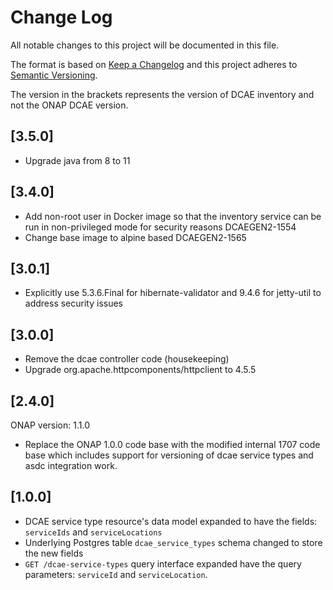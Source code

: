 # Change Log

All notable changes to this project will be documented in this file.

The format is based on [Keep a Changelog](http://keepachangelog.com/) 
and this project adheres to [Semantic Versioning](http://semver.org/).

The version in the brackets represents the version of DCAE inventory and not the ONAP DCAE version.

## [3.5.0]

* Upgrade java from 8 to 11

## [3.4.0]

* Add non-root user in Docker image so that the inventory service can be run in non-privileged mode for security reasons DCAEGEN2-1554
* Change base image to alpine based DCAEGEN2-1565

## [3.0.1]

* Explicitly use 5.3.6.Final for hibernate-validator and 9.4.6 for jetty-util to address security issues

## [3.0.0]

* Remove the dcae controller code (housekeeping)
* Upgrade org.apache.httpcomponents/httpclient to 4.5.5

## [2.4.0]

ONAP version: 1.1.0

* Replace the ONAP 1.0.0 code base with the modified internal 1707 code base which includes support for versioning of dcae service types and asdc integration work.

## [1.0.0]

* DCAE service type resource's data model expanded to have the fields: `serviceIds` and `serviceLocations`
* Underlying Postgres table `dcae_service_types` schema changed to store the new fields
* `GET /dcae-service-types` query interface expanded have the query parameters: `serviceId` and `serviceLocation`.
